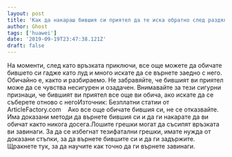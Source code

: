 ```yaml
---
layout: post
title: 'Как да накараш бившия си приятел да те иска обратно след раздяла!'
author: Ghost
tags: ['huawei']
date: '2019-09-19T23:47:38.121Z'
draft: false
---
```


На моменти, след като връзката приключи, все още можете да обичате бившето си гадже като луд и много искате да се върнете заедно с него. Обичайно е, както и разбираемо. Не забравяйте, че бившият ви приятел може да се чувства несигурен и озадачен. Внимавайте за тези сигурни признаци, че бившият ви приятел все още ви обича, ако искате да се съберете отново с негоИзточник: Безплатни статии от ArticleFactory.com    Ако все още обичате бившия си, не се отказвайте. Има доказани методи да върнете бившия си и да ги накарате да ви обичат както никога досега.Лошите грешки могат да съсипят връзката ви завинаги. За да се избегнат тезифатални грешки, имате нужда от доказани стъпки, за да върнете бившите си и да ги задържите.  Щракнете тук, за да научите как точно да ги върнете завинаги.
